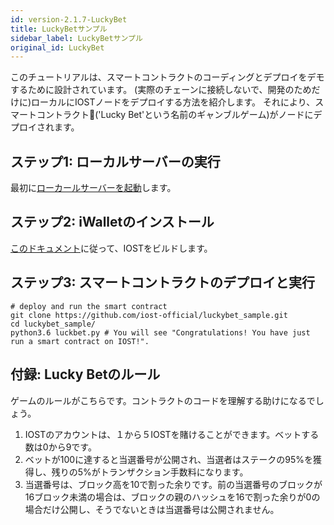 ```yaml
---
id: version-2.1.7-LuckyBet
title: LuckyBetサンプル
sidebar_label: LuckyBetサンプル
original_id: LuckyBet
---
```

このチュートリアルは、スマートコントラクトのコーディングとデプロイをデモするために設計されています。
(実際のチェーンに接続しないで、開発のためだけに)ローカルにIOSTノードをデプロイする方法を紹介します。
それにより、スマートコントラクト('Lucky Bet'という名前のギャンブルゲーム)がノードにデプロイされます。

## ステップ1: ローカルサーバーの実行
最初に[ローカールサーバーを起動](../4-running-iost-node/LocalServer)します。

## ステップ2: iWalletのインストール
[このドキュメント](../4-running-iost-node/Building-IOST)に従って、IOSTをビルドします。

## ステップ3: スマートコントラクトのデプロイと実行
```shell
# deploy and run the smart contract
git clone https://github.com/iost-official/luckybet_sample.git
cd luckybet_sample/
python3.6 luckbet.py # You will see "Congratulations! You have just run a smart contract on IOST!".
```


## 付録: Lucky Betのルール
ゲームのルールがこちらです。コントラクトのコードを理解する助けになるでしょう。

1. IOSTのアカウントは、１から５IOSTを賭けることができます。ベットする数は0から9です。
2. ベットが100に達すると当選番号が公開され、当選者はステークの95%を獲得し、残りの5%がトランザクション手数料になります。
3. 当選番号は、ブロック高を10で割った余りです。前の当選番号のブロックが16ブロック未満の場合は、ブロックの親のハッシュを16で割った余りが0の場合だけ公開し、そうでないときは当選番号は公開されません。